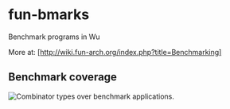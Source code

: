 # fun-bmarks
Benchmark programs in Wu


More at: [http://wiki.fun-arch.org/index.php?title=Benchmarking]


## Benchmark coverage

![Combinator types over benchmark applications.](https://github.com/fun-isa/fun-bmarks/eval/coverage.png)
